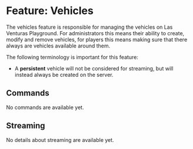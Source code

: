 # Feature: Vehicles
The vehicles feature is responsible for managing the vehicles on Las Venturas Playground. For
administrators this means their ability to create, modify and remove vehicles, for players this
means making sure that there always are vehicles available around them.

The following terminology is important for this feature:

  - A **persistent** vehicle will not be considered for streaming, but will instead always be
    created on the server.

## Commands
No commands are available yet.

## Streaming
No details about streaming are available yet.

